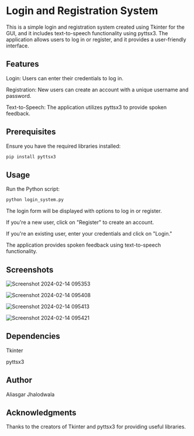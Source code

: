 # Login and Registration System

This is a simple login and registration system created using Tkinter for the GUI, and it includes text-to-speech functionality using pyttsx3. The application allows users to log in or register, and it provides a user-friendly interface.

## Features
Login: Users can enter their credentials to log in.

Registration: New users can create an account with a unique username and password.

Text-to-Speech: The application utilizes pyttsx3 to provide spoken feedback.

## Prerequisites
Ensure you have the required libraries installed:

```bash
pip install pyttsx3
```

## Usage
Run the Python script:

```bash
python login_system.py
```
The login form will be displayed with options to log in or register.

If you're a new user, click on "Register" to create an account.

If you're an existing user, enter your credentials and click on "Login."

The application provides spoken feedback using text-to-speech functionality.

## Screenshots
![Screenshot 2024-02-14 095353](https://github.com/ajhalodwala91/User-Login-Form/assets/108600931/f99abf11-1c19-4128-a1ab-bcc0d957cbfa)

![Screenshot 2024-02-14 095408](https://github.com/ajhalodwala91/User-Login-Form/assets/108600931/534cc0c0-ea04-48ae-a271-119c6c6f2bb0)

![Screenshot 2024-02-14 095413](https://github.com/ajhalodwala91/User-Login-Form/assets/108600931/7831bab1-6dc6-4585-8127-4181a0b51c9b)

![Screenshot 2024-02-14 095421](https://github.com/ajhalodwala91/User-Login-Form/assets/108600931/48c09c78-d0f2-474f-88a5-cd4b08931520)

## Dependencies
Tkinter

pyttsx3

## Author
Aliasgar Jhalodwala

## Acknowledgments
Thanks to the creators of Tkinter and pyttsx3 for providing useful libraries.
